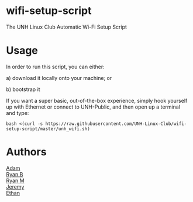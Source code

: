 # wifi-setup-script
The UNH Linux Club Automatic Wi-Fi Setup Script

Usage
=====

In order to run this script, you can either:

a) download it locally onto your machine; or

b) bootstrap it

If you want a super basic, out-of-the-box experience, simply hook yourself
up with Ethernet or connect to UNH-Public, and then open up a terminal and
type:

    bash <(curl -s https://raw.githubusercontent.com/UNH-Linux-Club/wifi-setup-script/master/unh_wifi.sh)

Authors
=======

[Adam](mailto:aleblanc501@outlook.com)  
[Ryan B](mailto:rwb1005@wildcats.unh.edu)  
[Ryan M](mailto:rm1085@wildcats.unh.edu)  
[Jeremy](mailto:jp18@wildcats.unh.edu)  
[Ethan](mailto:es2025@wildcats.unh.edu)  
